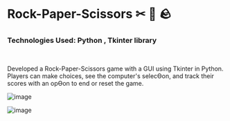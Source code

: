 
<h1>Rock-Paper-Scissors ✂ 📜 🪨</h1>
<h3>Technologies Used: Python , Tkinter library</h3>
</br>
<p>Developed a Rock-Paper-Scissors game with a GUI using Tkinter in Python. Players can make 
choices, see the computer's selecƟon, and track their scores with an opƟon to end or reset the 
game. </p>

![image](https://github.com/YMahajan26/Projects/assets/140734454/f1c9f775-f15c-4823-b448-33130cc86a5c)

![image](https://github.com/YMahajan26/Projects/assets/140734454/21637812-490c-4b6f-a70c-c42a5806d1b1)

<!--https://github.com/YMahajan26/CODESOFT/assets/140734454/d741276c-f0a1-4fc6-9bc9-ee36c6248554>
